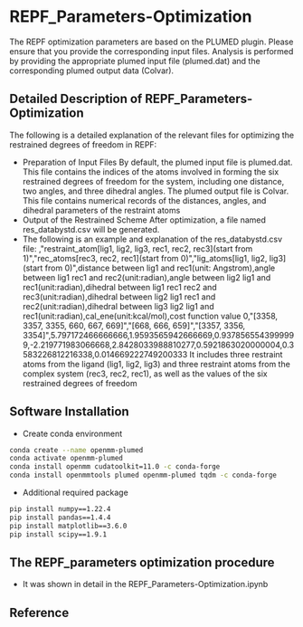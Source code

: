 # REPF_Parameters-Optimization 
The REPF optimization parameters are based on the PLUMED plugin. Please ensure that you provide the corresponding input files. Analysis is performed by providing the appropriate plumed input file (plumed.dat) and the corresponding plumed output data (Colvar).

## Detailed Description of REPF_Parameters-Optimization
The following is a detailed explanation of the relevant files for optimizing the restrained degrees of freedom in REPF:

- Preparation of Input Files
By default, the plumed input file is plumed.dat. This file contains the indices of the atoms involved in forming the six restrained degrees of freedom for the system, including one distance, two angles, and three dihedral angles.
The plumed output file is Colvar. This file contains numerical records of the distances, angles, and dihedral parameters of the restraint atoms
- Output of the Restrained Scheme
After optimization, a file named res_databystd.csv will be generated.
- The following is an example and explanation of the res_databystd.csv file:
,"restraint_atom[lig1, lig2, lig3, rec1, rec2, rec3](start from 1)","rec_atoms[rec3, rec2, rec1](start from 0)","lig_atoms[lig1, lig2, lig3](start from 0)",distance between lig1 and rec1(unit: Angstrom),angle between lig1 rec1 and rec2(unit:radian),angle between lig2 lig1 and rec1(unit:radian),dihedral between lig1 rec1 rec2 and rec3(unit:radian),dihedral between lig2 lig1 rec1 and rec2(unit:radian),dihedral between lig3 lig2 lig1 and rec1(unit:radian),cal_ene(unit:kcal/mol),cost function value
0,"[3358, 3357, 3355, 660, 667, 669]","[668, 666, 659]","[3357, 3356, 3354]",5.797172466666666,1.9593565942666669,0.9378565543999999,-2.219771983066668,2.8428033988810277,0.5921863020000004,0.3583226812216338,0.014669222749200333
It includes three restraint atoms from the ligand (lig1, lig2, lig3) and three restraint atoms from the complex system (rec3, rec2, rec1), as well as the values of the six restrained degrees of freedom
## Software Installation 
- Create conda environment
```sh 
conda create --name openmm-plumed
conda activate openmm-plumed
conda install openmm cudatoolkit=11.0 -c conda-forge
conda install openmmtools plumed openmm-plumed tqdm -c conda-forge
```
- Additional required package
```sh 
pip install numpy==1.22.4
pip install pandas==1.4.4
pip install matplotlib==3.6.0
pip install scipy==1.9.1
```
## The REPF_parameters optimization procedure
- It was shown in detail in the REPF_Parameters-Optimization.ipynb
## Reference
